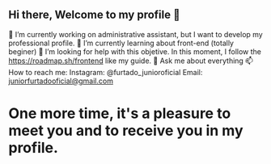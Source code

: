 ## Hi there, Welcome to my profile 👋

🔭 I’m currently working on administrative assistant, but I want to develop my professional profile.
🌱 I’m currently learning about front-end (totally beginer)
🤔 I’m looking for help with this objetive. In this moment, I follow the https://roadmap.sh/frontend like my guide.
💬 Ask me about everything
📫 How to reach me: Instagram: @furtado_junioroficial Email: juniorfurtadooficial@gmail.com

# One more time, it's a pleasure to meet you and to receive you in my profile.
